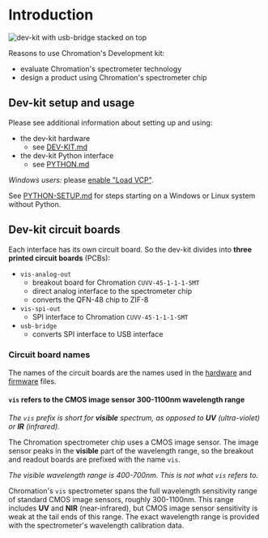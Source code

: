 # Introduction

![dev-kit with usb-bridge stacked on
top](img/photo/dev-kit-with-usb-bridge-not-rotated.jpg)

Reasons to use Chromation's Development kit:

- evaluate Chromation's spectrometer technology
- design a product using Chromation's spectrometer chip


## Dev-kit setup and usage

Please see additional information about setting up and using:

- the dev-kit hardware
    - see [DEV-KIT.md](DEV-KIT.md#usb-out)
- the dev-kit Python interface
    - see [PYTHON.md](python/PYTHON.md)

*Windows users:* please [enable "Load VCP"](DEV-KIT.md#windows-users-enable-load-vcp).

See [PYTHON-SETUP.md](python/PYTHON-SETUP.md) for steps starting on a
Windows or Linux system without Python.

## Dev-kit circuit boards

Each interface has its own circuit board. So the dev-kit divides into **three printed circuit boards** (PCBs):

- `vis-analog-out`
    - breakout board for Chromation `CUVV-45-1-1-1-SMT`
    - direct analog interface to the spectrometer chip
    - converts the QFN-48 chip to ZIF-8
- `vis-spi-out`
    - SPI interface to Chromation `CUVV-45-1-1-1-SMT`
- `usb-bridge`
    - converts SPI interface to USB interface

### Circuit board names

The names of the circuit boards are the names used in the
[hardware](hardware/) and [firmware](firmware/) files.

#### `vis` refers to the CMOS image sensor 300-1100nm wavelength range

*The `vis` prefix is short for **visible** spectrum, as opposed to
**UV** (ultra-violet) or **IR** (infrared).*

The Chromation spectrometer chip uses a CMOS image sensor. The
image sensor peaks in the **visible** part of the wavelength
range, so the breakout and readout boards are prefixed with the
name `vis`.

*The visible wavelength range is 400-700nm. This is not what
`vis` refers to.*

Chromation's `vis` spectrometer spans the full wavelength
sensitivity range of standard CMOS image sensors, roughly
300-1100nm. This range includes **UV** and **NIR**
(near-infrared), but CMOS image sensor sensitivity is weak at the
tail ends of this range. The exact wavelength range is provided
with the spectrometer's wavelength calibration data.
